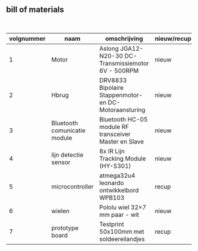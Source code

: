 ## bill of materials
<br />

|volgnummer|naam|omschrijving|nieuw/recup|kostprijs/stuk|aantal|subtotaal|
|----------|----|------------|-----------|---------|------|---------|
|1|Motor|Aslong JGA12-N20-30 DC-Transmissiemotor 6V - 500RPM|nieuw|€4,5|2|€9|
|2|Hbrug|DRV8833 Bipolaire Stappenmotor- en DC-Motoraansturing|nieuw|€3|1|€3|
|3|Bluetooth comunicatie module|Bluetooth HC-05 module RF transceiver Master en Slave|nieuw|€10,5|1|€10,5|
|4|lijn detectie sensor|8x IR Lijn Tracking Module (HY-S301)|nieuw|€3,5|1|€3,5|
|5|microcontroller|atmega32u4 leonardo ontwikkelbord WPB103|recup|€19,90|1|€19,90|
|6|wielen|Pololu wiel 32×7 mm paar - wit|nieuw|€4,25|1|€4,25|
|7|prototype board|Testprint 50x100mm met soldeereilandjes|recup|€1,15|1|€1,15|

